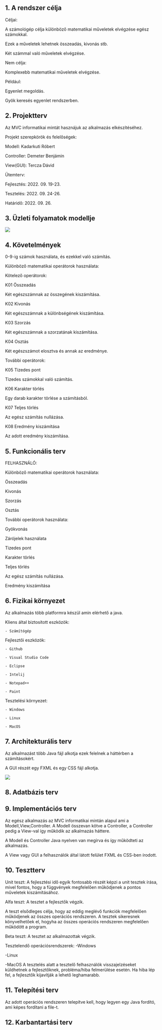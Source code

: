 ## 1. A rendszer célja

Céljai:

A számológép célja különböző matematikai műveletek elvégzése egész számokkal.

Ezek a műveletek lehetnek összeadás, kivonás stb.

Két számmal való műveletek elvégzése.

Nem célja:

Komplexebb matematikai műveletek elvégzése.

Például:

Egyenlet megoldás.

Gyök keresés egyenlet rendszerben.

## 2. Projektterv

Az MVC informatikai mintát hasznájuk az alkalmazás elkészítéséhez.

Projekt szerepkörök és felelőségek:

Modell:
Kadarkuti Róbert

Controller:
Demeter Benjámin

View(GUI):
Tercza Dávid 

Ütemterv:

Fejlesztés: 2022. 09. 19-23.

Tesztelés: 2022. 09. 24-26.

Határidő: 2022. 09. 26.

## 3. Üzleti folyamatok modellje

![](uzletifolyamatokmodellje.png)

## 4. Követelmények

0-9-ig számok használata, és ezekkel való számítás.

Különböző matematikai operátorok használata:

Kötelező operátorok:

K01 Összeadás

Két egészszámnak az összegének kiszámítása.

K02 Kivonás

Két egészszámnak a különbségének kiszámítása.

K03 Szorzás

Két egészszámnak a szorzatának kiszámítása.

K04 Osztás

Két egészszámot elosztva és annak az eredménye.

További operátorok:

K05 Tizedes pont

Tizedes számokkal való számítás.

K06 Karakter törlés

Egy darab karakter törlése a számításból.

K07 Teljes törlés

Az egész számítás nullázása.

K08 Eredmény kiszámítása

Az adott eredmény kiszámítása.

## 5. Funkcionális terv

FELHASZNÁLÓ:

Különböző matematikai operátorok használata:

Összeadás

Kivonás

Szorzás

Osztás

További operátorok használata:

Gyökvonás

Zárójelek használata

Tizedes pont

Karakter törlés

Teljes törlés

Az egész számítás nullázása.

Eredmény kiszámítása

## 6. Fizikai környezet

Az alkalmazás több platformra készül amin elérhető a java.

Kliens által biztosított eszközök:

    - Számítógép


Fejlesztői eszközök:

    - Github

    - Visual Studio Code

    - Eclipse

    - Intelij

    - Notepad++

    - Paint


Tesztelési környezet:

    - Windows

    - Linux

    - MacOS


## 7. Architekturális terv

Az alkalmazást több Java fájl alkotja ezek felelnek a háttérben a számításokért.

A GUI részét egy FXML és egy CSS fájl alkotja.

![](architekturalisterv.png)

## 8. Adatbázis terv

## 9. Implementációs terv

Az egész alkalmazás az MVC informatikai mintán alapul ami a Modell,View,Controller.
A Modell összevan kötve a Controller, a Controller pedig a View-val így működik az alkalmazás háttere.

A Modell és Controller Java nyelven van megírva és így működteti az alkalmazás.

A View vagy GUI a felhasználók által látott felület FXML és CSS-ben írodott.

## 10. Tesztterv

Unit teszt:
A fejlesztési idő egyik fontosabb részét képzi a unit tesztek írása, mivel fontos, hogy a függvények megfelelően működjenek a pontos műveletek kiszámításához.

Alfa teszt:
A tesztet a fejlesztők végzik.

A teszt elsődleges célja, hogy az eddig meglévő funkciók megfelelően működjenek az összes operációs rendszeren.
A tesztek sikeresnek könyvelhetőek el, hogyha az összes operációs rendszeren megfelelően működött a program.

Beta teszt:
A tesztet az alkalmazottak végzik.

Tesztelendő operációsrendszerek:
-Windows

-Linux

-MacOS
A tesztelés alatt a tesztelő felhasználók visszajelzéseket küldhetnek a fejlesztőknek, probléma/hiba felmerülése esetén. Ha hiba lép fel, a fejlesztők kijavítják a lehető leghamarabb. 

## 11. Telepítési terv
Az adott operációs rendszeren telepítve kell, hogy legyen egy Java fordító, ami képes fordítani a file-t.

## 12. Karbantartási terv
